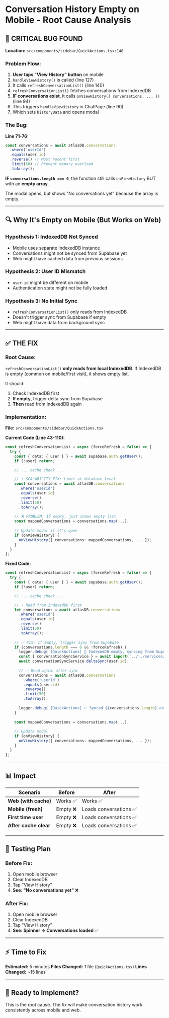 # Conversation History Empty on Mobile - Root Cause Analysis

## 🔴 **CRITICAL BUG FOUND**

**Location:** `src/components/sidebar/QuickActions.tsx:140`

### Problem Flow:

1. **User taps "View History" button** on mobile
2. `handleViewHistory()` is called (line 127)
3. It calls `refreshConversationList()` (line 140)
4. `refreshConversationList()` fetches conversations from IndexedDB
5. **IF conversations exist**, it calls `onViewHistory({ conversations, ... })` (line 94)
6. This triggers `handleViewHistory` in ChatPage (line 90)
7. Which sets `historyData` and opens modal

### The Bug:

**Line 71-76:**
```typescript
const conversations = await atlasDB.conversations
  .where('userId')
  .equals(user.id)
  .reverse() // Most recent first
  .limit(50) // Prevent memory overload
  .toArray();
```

**IF `conversations.length === 0`**, the function still calls `onViewHistory` BUT with an **empty array**.

The modal opens, but shows "No conversations yet" because the array is empty.

---

## 🔍 **Why It's Empty on Mobile (But Works on Web)**

### Hypothesis 1: IndexedDB Not Synced
- Mobile uses separate IndexedDB instance
- Conversations might not be synced from Supabase yet
- Web might have cached data from previous sessions

### Hypothesis 2: User ID Mismatch
- `user.id` might be different on mobile
- Authentication state might not be fully loaded

### Hypothesis 3: No Initial Sync
- `refreshConversationList()` only reads from IndexedDB
- Doesn't trigger sync from Supabase if empty
- Web might have data from background sync

---

## ✅ **THE FIX**

### Root Cause:
`refreshConversationList()` **only reads from local IndexedDB**. If IndexedDB is empty (common on mobile/first visit), it shows empty list.

It should:
1. Check IndexedDB first
2. **If empty**, trigger delta sync from Supabase
3. **Then** read from IndexedDB again

### Implementation:

**File:** `src/components/sidebar/QuickActions.tsx`

**Current Code (Line 43-110):**
```typescript
const refreshConversationList = async (forceRefresh = false) => {
  try {
    const { data: { user } } = await supabase.auth.getUser();
    if (!user) return;

    // ... cache check ...

    // ⚡ SCALABILITY FIX: Limit at database level
    const conversations = await atlasDB.conversations
      .where('userId')
      .equals(user.id)
      .reverse()
      .limit(50)
      .toArray();
    
    // ❌ PROBLEM: If empty, just shows empty list
    const mappedConversations = conversations.map(...);
    
    // Update modal if it's open
    if (onViewHistory) {
      onViewHistory({ conversations: mappedConversations, ... });
    }
  }
};
```

**Fixed Code:**
```typescript
const refreshConversationList = async (forceRefresh = false) => {
  try {
    const { data: { user } } = await supabase.auth.getUser();
    if (!user) return;

    // ... cache check ...

    // ⚡ Read from IndexedDB first
    let conversations = await atlasDB.conversations
      .where('userId')
      .equals(user.id)
      .reverse()
      .limit(50)
      .toArray();
    
    // ✅ FIX: If empty, trigger sync from Supabase
    if (conversations.length === 0 && !forceRefresh) {
      logger.debug('[QuickActions] 📡 IndexedDB empty, syncing from Supabase...');
      const { conversationSyncService } = await import('../../services/conversationSyncService');
      await conversationSyncService.deltaSync(user.id);
      
      // ✅ Read again after sync
      conversations = await atlasDB.conversations
        .where('userId')
        .equals(user.id)
        .reverse()
        .limit(50)
        .toArray();
      
      logger.debug(`[QuickActions] ✅ Synced ${conversations.length} conversations`);
    }
    
    const mappedConversations = conversations.map(...);
    
    // Update modal
    if (onViewHistory) {
      onViewHistory({ conversations: mappedConversations, ... });
    }
  }
};
```

---

## 📊 **Impact**

| Scenario | Before | After |
|----------|--------|-------|
| **Web (with cache)** | Works ✅ | Works ✅ |
| **Mobile (fresh)** | Empty ❌ | Loads conversations ✅ |
| **First time user** | Empty ❌ | Loads conversations ✅ |
| **After cache clear** | Empty ❌ | Loads conversations ✅ |

---

## 🎯 **Testing Plan**

### Before Fix:
1. Open mobile browser
2. Clear IndexedDB
3. Tap "View History"
4. **See: "No conversations yet"** ❌

### After Fix:
1. Open mobile browser
2. Clear IndexedDB
3. Tap "View History"
4. **See: Spinner → Conversations loaded** ✅

---

## ⚡ **Time to Fix**

**Estimated:** 5 minutes
**Files Changed:** 1 file (`QuickActions.tsx`)
**Lines Changed:** ~15 lines

---

## 🚀 **Ready to Implement?**

This is the root cause. The fix will make conversation history work consistently across mobile and web.

